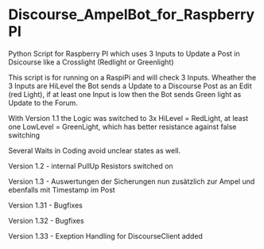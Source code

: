 # Discourse_AmpelBot_for_RaspberryPI
 Python Script for Raspberry PI which uses 3 Inputs to Update a Post in Dsicourse like a Crosslight (Redlight or Greenlight)

This script is for running on a RaspiPi and will check 3 Inputs. Wheather the 3 Inputs are HiLevel the Bot sends a Update to a Discourse Post as an Edit (red Light), if at least one Input is low then the Bot sends Green light as Update to the Forum. 

With Version 1.1 the Logic was switched to 3x HiLevel = RedLight, at least one LowLevel = GreenLight, which has better resistance against false switching 

Several Waits in Coding avoid unclear states as well. 

Version 1.2 - internal PullUp Resistors switched on

Version 1.3 - Auswertungen der Sicherungen nun zusätzlich zur Ampel und ebenfalls mit Timestamp im Post

Version 1.31 - Bugfixes

Version 1.32 - Bugfixes

Version 1.33 - Exeption Handling for DiscourseClient added